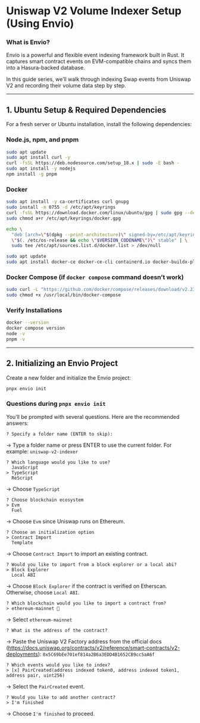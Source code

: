 # Uniswap V2 Volume Indexer Setup (Using Envio)

### What is Envio?

Envio is a powerful and flexible event indexing framework built in Rust. It captures smart contract events on EVM-compatible chains and syncs them into a Hasura-backed database.

In this guide series, we’ll walk through indexing Swap events from Uniswap V2 and recording their volume data step by step.

---

## 1. Ubuntu Setup & Required Dependencies

For a fresh server or Ubuntu installation, install the following dependencies:

### Node.js, npm, and pnpm

```bash
sudo apt update
sudo apt install curl -y
curl -fsSL https://deb.nodesource.com/setup_18.x | sudo -E bash -
sudo apt install -y nodejs
npm install -g pnpm
```

### Docker

```bash
sudo apt install -y ca-certificates curl gnupg
sudo install -m 0755 -d /etc/apt/keyrings
curl -fsSL https://download.docker.com/linux/ubuntu/gpg | sudo gpg --dearmor -o /etc/apt/keyrings/docker.gpg
sudo chmod a+r /etc/apt/keyrings/docker.gpg

echo \
  "deb [arch=\"$(dpkg --print-architecture)\" signed-by=/etc/apt/keyrings/docker.gpg] https://download.docker.com/linux/ubuntu \
  \"$(. /etc/os-release && echo \"$VERSION_CODENAME\")\" stable" | \
  sudo tee /etc/apt/sources.list.d/docker.list > /dev/null

sudo apt update
sudo apt install docker-ce docker-ce-cli containerd.io docker-buildx-plugin docker-compose-plugin
```

### Docker Compose (if `docker compose` command doesn’t work)

```bash
sudo curl -L "https://github.com/docker/compose/releases/download/v2.23.3/docker-compose-$(uname -s)-$(uname -m)" -o /usr/local/bin/docker-compose
sudo chmod +x /usr/local/bin/docker-compose
```

### Verify Installations

```bash
docker --version
docker compose version
node -v
pnpm -v
```

---

## 2. Initializing an Envio Project

Create a new folder and initialize the Envio project:

```bash
pnpx envio init
```

### Questions during `pnpx envio init`

You’ll be prompted with several questions. Here are the recommended answers:

```
? Specify a folder name (ENTER to skip):
```

→ Type a folder name or press ENTER to use the current folder. For example: `uniswap-v2-indexer`

```
? Which language would you like to use?
  JavaScript
> TypeScript
  ReScript
```

→ Choose `TypeScript`

```
? Choose blockchain ecosystem
> Evm
  Fuel
```

→ Choose `Evm` since Uniswap runs on Ethereum.

```
? Choose an initialization option
> Contract Import
  Template
```

→ Choose `Contract Import` to import an existing contract.

```
? Would you like to import from a block explorer or a local abi?
> Block Explorer
  Local ABI
```

→ Choose `Block Explorer` if the contract is verified on Etherscan. Otherwise, choose `Local ABI`.

```
? Which blockchain would you like to import a contract from?
> ethereum-mainnet 🥇
```

→ Select `ethereum-mainnet`

```
? What is the address of the contract?
```

→ Paste the Uniswap V2 Factory address from the official docs (https://docs.uniswap.org/contracts/v2/reference/smart-contracts/v2-deployments):
`0x5C69bEe701ef814a2B6a3EDD4B1652CB9cc5aA6f`

```
? Which events would you like to index?
> [x] PairCreated(address indexed token0, address indexed token1, address pair, uint256)
```

→ Select the `PairCreated` event.

```
? Would you like to add another contract?
> I'm finished
```

→ Choose `I'm finished` to proceed.

